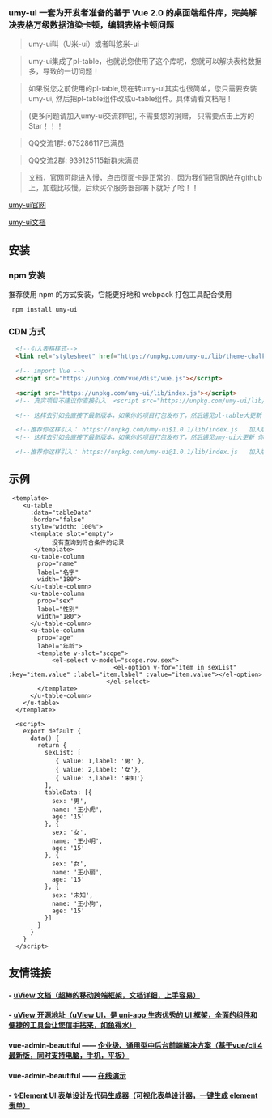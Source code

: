 ### umy-ui 一套为开发者准备的基于 Vue 2.0 的桌面端组件库，完美解决表格万级数据渲染卡顿，编辑表格卡顿问题

> umy-ui叫（U米-ui）或者叫悠米-ui

> umy-ui集成了pl-table，也就说您使用了这个库呢，您就可以解决表格数据多，导致的一切问题！

> 如果说您之前使用的pl-table,现在转umy-ui其实也很简单，您只需要安装umy-ui, 然后把pl-table组件改成u-table组件。具体请看文档吧！

> (更多问题请加入umy-ui交流群吧), 不需要您的捐赠， 只需要点击上方的Star！！！

> QQ交流1群: 675286117已满员

> QQ交流2群: 939125115新群未满员

> 文档，官网可能进入慢，点击页面卡是正常的，因为我们把官网放在github上，加载比较慢。后续买个服务器部署下就好了哈！！

[umy-ui官网](https://u-leo.github.io/umy-ui/docs/index.html)

[umy-ui文档](https://u-leo.github.io/umy-ui/docs/index.html)



## 安装

### npm 安装

推荐使用 npm 的方式安装，它能更好地和 webpack 打包工具配合使用

```shell
 npm install umy-ui
```

### CDN 方式

```html
  <!--引入表格样式-->
  <link rel="stylesheet" href="https://unpkg.com/umy-ui/lib/theme-chalk/index.css">

  <!-- import Vue -->
  <script src="https://unpkg.com/vue/dist/vue.js"></script>

  <script src="https://unpkg.com/umy-ui/lib/index.js"></script>
  <!-- 真实项目不建议你直接引入  <script src="https://unpkg.com/umy-ui/lib/index.js"></script>-->

  <!-- 这样去引如会直接下最新版本，如果你的项目打包发布了，然后遇见pl-table大更新 你可能项目会报错。-->

  <!--推荐你这样引入： https://unpkg.com/umy-ui$1.0.1/lib/index.js   加入版本号！-->
  <!-- 这样去引如会直接下最新版本，如果你的项目打包发布了，然后遇见umy-ui大更新 你可能项目会报错。-->

  <!--推荐你这样引入： https://unpkg.com/umy-ui@1.0.1/lib/index.js   加入版本号！-->
```


## 示例

```shell
 <template>
    <u-table
      :data="tableData"
      :border="false"
      style="width: 100%">
      <template slot="empty">
            没有查询到符合条件的记录
       </template>
      <u-table-column
        prop="name"
        label="名字"
        width="180">
      </u-table-column>
      <u-table-column
        prop="sex"
        label="性别"
        width="180">
      </u-table-column>
      <u-table-column
        prop="age"
        label="年龄">
        <template v-slot="scope">
            <el-select v-model="scope.row.sex">
                             <el-option v-for="item in sexList" :key="item.value" :label="item.label" :value="item.value"></el-option>
                           </el-select>
        </template>
      </u-table-column>
    </u-table>
  </template>

  <script>
    export default {
      data() {
        return {
          sexList: [
             { value: 1,label: '男' },
             { value: 2,label: '女'},
             { value: 3,label: '未知'}
          ],
          tableData: [{
            sex: '男',
            name: '王小虎',
            age: '15'
          }, {
            sex: '女',
            name: '王小明',
            age: '15'
          }, {
            sex: '女',
            name: '王小丽',
            age: '15'
          }, {
            sex: '未知',
            name: '王小狗',
            age: '15'
          }]
        }
      }
    }
  </script>
```



## 友情链接

#### - [uView 文档（超棒的移动跨端框架，文档详细，上手容易）](https://uviewui.com/)

#### - [uView 开源地址（uView UI，是 uni-app 生态优秀的 UI 框架，全面的组件和便捷的工具会让您信手拈来，如鱼得水）](https://github.com/YanxinNet/uView)

#### **vue-admin-beautiful** —— [企业级、通用型中后台前端解决方案（基于vue/cli 4 最新版，同时支持电脑，手机，平板）](https://github.com/chuzhixin/vue-admin-beautiful)

#### **vue-admin-beautiful** —— [在线演示](http://beautiful.panm.cn/vue-admin-beautiful/#/index)

#### - [✨Element UI 表单设计及代码生成器（可视化表单设计器，一键生成 element 表单）](https://github.com/JakHuang/form-generator)
